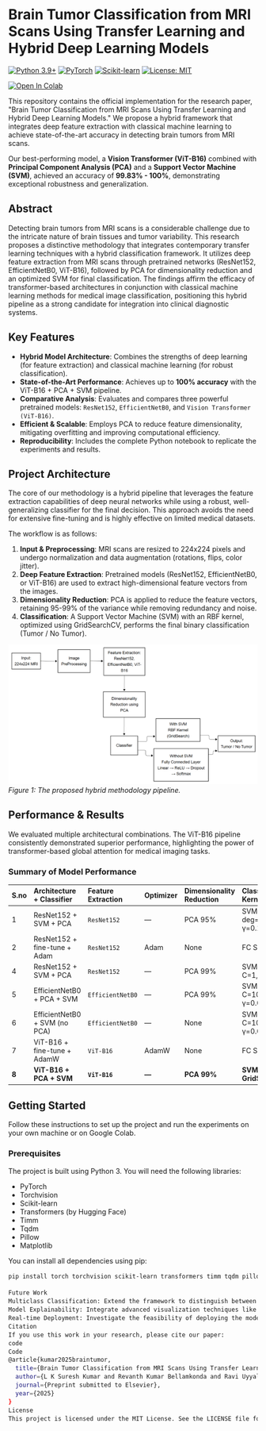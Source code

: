 # Brain Tumor Classification from MRI Scans Using Transfer Learning and Hybrid Deep Learning Models

[![Python 3.9+](https://img.shields.io/badge/Python-3.9+-blue.svg)](https://www.python.org/downloads/)
[![PyTorch](https://img.shields.io/badge/PyTorch-%23EE4C2C.svg?logo=pytorch&logoColor=white)](https://pytorch.org/)
[![Scikit-learn](https://img.shields.io/badge/scikit--learn-%23F7931E.svg?logo=scikit-learn&logoColor=white)](https://scikit-learn.org/)
[![License: MIT](https://img.shields.io/badge/License-MIT-yellow.svg)](https://opensource.org/licenses/MIT)

[![Open In Colab](https://colab.research.google.com/assets/colab-badge.svg)](https://colab.research.google.com/github/Kumar-coder98/-BRAIN-TUMOR-CLASSIFICATION-FROM-MRI-SCANS-USING-TRANSFER-LEARNING-AND-HYBRID-DEEP-LEARNING-MODELS/blob/main/braintumordetection.ipynb)

This repository contains the official implementation for the research paper, "Brain Tumor Classification from MRI Scans Using Transfer Learning and Hybrid Deep Learning Models." We propose a hybrid framework that integrates deep feature extraction with classical machine learning to achieve state-of-the-art accuracy in detecting brain tumors from MRI scans.

Our best-performing model, a **Vision Transformer (ViT-B16)** combined with **Principal Component Analysis (PCA)** and a **Support Vector Machine (SVM)**, achieved an accuracy of **99.83% - 100%**, demonstrating exceptional robustness and generalization.

## Abstract

Detecting brain tumors from MRI scans is a considerable challenge due to the intricate nature of brain tissues and tumor variability. This research proposes a distinctive methodology that integrates contemporary transfer learning techniques with a hybrid classification framework. It utilizes deep feature extraction from MRI scans through pretrained networks (ResNet152, EfficientNetB0, ViT-B16), followed by PCA for dimensionality reduction and an optimized SVM for final classification. The findings affirm the efficacy of transformer-based architectures in conjunction with classical machine learning methods for medical image classification, positioning this hybrid pipeline as a strong candidate for integration into clinical diagnostic systems.

## Key Features

- **Hybrid Model Architecture**: Combines the strengths of deep learning (for feature extraction) and classical machine learning (for robust classification).
- **State-of-the-Art Performance**: Achieves up to **100% accuracy** with the ViT-B16 + PCA + SVM pipeline.
- **Comparative Analysis**: Evaluates and compares three powerful pretrained models: `ResNet152`, `EfficientNetB0`, and `Vision Transformer (ViT-B16)`.
- **Efficient & Scalable**: Employs PCA to reduce feature dimensionality, mitigating overfitting and improving computational efficiency.
- **Reproducibility**: Includes the complete Python notebook to replicate the experiments and results.

## Project Architecture

The core of our methodology is a hybrid pipeline that leverages the feature extraction capabilities of deep neural networks while using a robust, well-generalizing classifier for the final decision. This approach avoids the need for extensive fine-tuning and is highly effective on limited medical datasets.

The workflow is as follows:

1.  **Input & Preprocessing**: MRI scans are resized to 224x224 pixels and undergo normalization and data augmentation (rotations, flips, color jitter).
2.  **Deep Feature Extraction**: Pretrained models (ResNet152, EfficientNetB0, or ViT-B16) are used to extract high-dimensional feature vectors from the images.
3.  **Dimensionality Reduction**: PCA is applied to reduce the feature vectors, retaining 95-99% of the variance while removing redundancy and noise.
4.  **Classification**: A Support Vector Machine (SVM) with an RBF kernel, optimized using GridSearchCV, performs the final binary classification (Tumor / No Tumor).

![Proposed Methodology Flowchart](assets/fig1.png)
*Figure 1: The proposed hybrid methodology pipeline.*

## Performance & Results

We evaluated multiple architectural combinations. The ViT-B16 pipeline consistently demonstrated superior performance, highlighting the power of transformer-based global attention for medical imaging tasks.

### Summary of Model Performance

| S.no | Architecture + Classifier         | Feature Extraction | Optimizer | Dimensionality Reduction | Classifier and Kernel              | Augmentations | Accuracy (%)  |
| :--- | :-------------------------------- | :----------------- | :-------- | :----------------------- | :--------------------------------- | :------------ | :------------ |
| 1    | ResNet152 + SVM + PCA             | `ResNet152`        | —         | PCA 95%                  | SVM (poly, deg=4, C=5, γ=0.1)      | Yes           | 98.54         |
| 2    | ResNet152 + fine-tune + Adam      | `ResNet152`        | Adam      | None                     | FC Softmax                         | Yes           | 99.50         |
| 4    | ResNet152 + SVM + PCA             | `ResNet152`        | —         | PCA 99%                  | SVM (RBF), C=1, γ=auto             | No            | 98.00-98.17   |
| 5    | EfficientNetB0 + PCA + SVM        | `EfficientNetB0`   | —         | PCA 99%                  | SVM (RBF), C=10, γ=0.001           | Yes           | 98.30-99.00   |
| 6    | EfficientNetB0 + SVM (no PCA)     | `EfficientNetB0`   | —         | None                     | SVM (RBF), C=10-500, γ=0.001       | Yes           | 98.60-99.00   |
| 7    | ViT-B16 + fine-tune + AdamW       | `ViT-B16`          | AdamW     | None                     | FC Softmax                         | Yes           | 99.67         |
| **8**  | **ViT-B16 + PCA + SVM**           | **`ViT-B16`**      | **—**     | **PCA 99%**              | **SVM (RBF), GridSearchCV**        | **Yes**       | **99.83-100** |

## Getting Started

Follow these instructions to set up the project and run the experiments on your own machine or on Google Colab.

### Prerequisites

The project is built using Python 3. You will need the following libraries:
- PyTorch
- Torchvision
- Scikit-learn
- Transformers (by Hugging Face)
- Timm
- Tqdm
- Pillow
- Matplotlib

You can install all dependencies using pip:
```bash
pip install torch torchvision scikit-learn transformers timm tqdm pillow matplotlib

Future Work
Multiclass Classification: Extend the framework to distinguish between different tumor types (e.g., glioma, meningioma, pituitary).
Model Explainability: Integrate advanced visualization techniques like Grad-CAM to improve clinical trust.
Real-time Deployment: Investigate the feasibility of deploying the model as a real-time diagnostic tool.
Citation
If you use this work in your research, please cite our paper:
code
Code
@article{kumar2025braintumor,
  title={Brain Tumor Classification from MRI Scans Using Transfer Learning and Hybrid Deep Learning Models},
  author={L K Suresh Kumar and Revanth Kumar Bellamkonda and Ravi Uyyala},
  journal={Preprint submitted to Elsevier},
  year={2025}
}
License
This project is licensed under the MIT License. See the LICENSE file for details.
